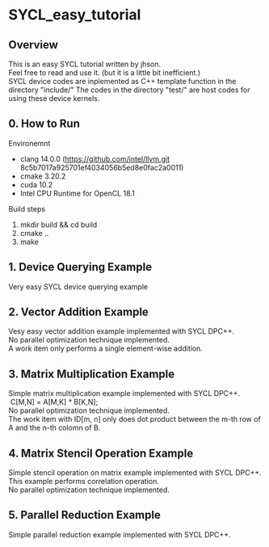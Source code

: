 # SYCL_easy_tutorial

## Overview
This is an easy SYCL tutorial written by jhson.  
Feel free to read and use it. (but it is a little bit inefficient.)  
SYCL device codes are inplemented as C++ template function in the directory "include/"
The codes in the directory "test/" are host codes for using these device kernels.

## 0. How to Run
Environemnt
- clang 14.0.0 (https://github.com/intel/llvm.git 8c5b7017a925701ef4034056b5ed8e0fac2a0011)
- cmake 3.20.2
- cuda 10.2
- Intel CPU Runtime for OpenCL 18.1
  
Build steps
1. mkdir build && cd build
2. cmake ..
3. make

## 1. Device Querying Example
Very easy SYCL device querying example   
  
  
## 2. Vector Addition Example
Vesy easy vector addition example implemented with SYCL DPC++.    
No parallel optimization technique implemented.    
A work item only performs a single element-wise addition.  
    
## 3. Matrix Multiplication Example
Simple matrix multiplication example implemented with SYCL DPC++.  
&nbsp;C[M,N] = A[M,K] * B[K,N];  
No parallel optimization technique implemented.    
The work item with ID[m, n] only does dot product between the m-th row of A and the n-th colomn of B.   
  
## 4. Matrix Stencil Operation Example
Simple stencil operation on matrix example implemented with SYCL DPC++.  
This example performs correlation operation.  
No parallel optimization technique implemented.    

## 5. Parallel Reduction Example
Simple parallel reduction example implemented with SYCL DPC++.  